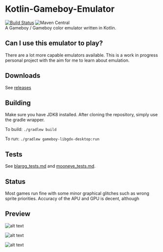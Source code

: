# Kotlin-Gameboy-Emulator 
[![Build Status](https://www.travis-ci.com/stan-roelofs/Kotlin-Gameboy-Emulator.svg?branch=master)](https://www.travis-ci.com/stan-roelofs/Kotlin-Gameboy-Emulator)
 ![Maven Central](https://img.shields.io/maven-central/v/nl.stanroelofs/gameboy-lib)
\
A Gameboy / Gameboy color emulator written in Kotlin.

## Can I use this emulator to play?
There are a lot more capable emulators available. 
This is a work in progress personal project with the aim for me to learn about emulation.

## Downloads
See [releases](https://github.com/stan-roelofs/Kotlin-Gameboy-Emulator/releases)

## Building
Make sure you have JDK8 installed.
After cloning the repository, simply use the gradle wrapper.

To build:
`./gradlew build`

To run:
`./gradlew gameboy-libgdx-desktop:run`

## Tests
See [blargg_tests.md](blargg_tests.md) and [mooneye_tests.md](mooneye_tests.md).

## Status
Most games run fine with some minor graphical glitches such as wrong sprite priorities. 
Accuracy of the APU and GPU is decent, although 

## Preview
![alt text](res/preview.gif)

![alt text](res/preview2.gif)

![alt text](res/preview3.gif)
